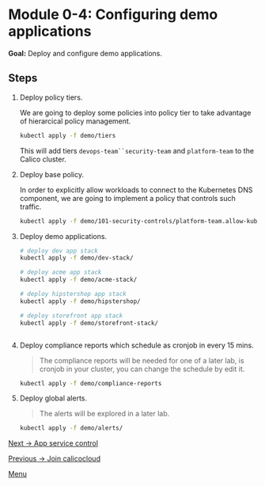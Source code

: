 # Module 0-4: Configuring demo applications

**Goal:** Deploy and configure demo applications.

## Steps

1. Deploy policy tiers.

    We are going to deploy some policies into policy tier to take advantage of hierarcical policy management.

    ```bash
    kubectl apply -f demo/tiers
    ```

    This will add tiers `devops-team``security-team` and `platform-team` to the Calico cluster.

2. Deploy base policy.

    In order to explicitly allow workloads to connect to the Kubernetes DNS component, we are going to implement a policy that controls such traffic.

    ```bash
    kubectl apply -f demo/101-security-controls/platform-team.allow-kube-dns.yaml
    ```

3. Deploy demo applications.

    ```bash
    # deploy dev app stack
    kubectl apply -f demo/dev-stack/
    
    # deploy acme app stack
    kubectl apply -f demo/acme-stack/

    # deploy hipstershop app stack
    kubectl apply -f demo/hipstershop/

    # deploy storefront app stack
    kubectl apply -f demo/storefront-stack/



    ```

4. Deploy compliance reports which schedule as cronjob in every 15 mins.

    >The compliance reports will be needed for one of a later lab, is cronjob in your cluster, you can change the schedule by edit it.

    ```bash
    kubectl apply -f demo/compliance-reports
    ```

5. Deploy global alerts.

    >The alerts will be explored in a later lab.

    ```bash
    kubectl apply -f demo/alerts/
   
    ```

[Next -> App service control](../modules/app-service-control.md)

[Previous -> Join calicocloud](../modules/joining-calico-cloud.md)

[Menu](../README.md)



